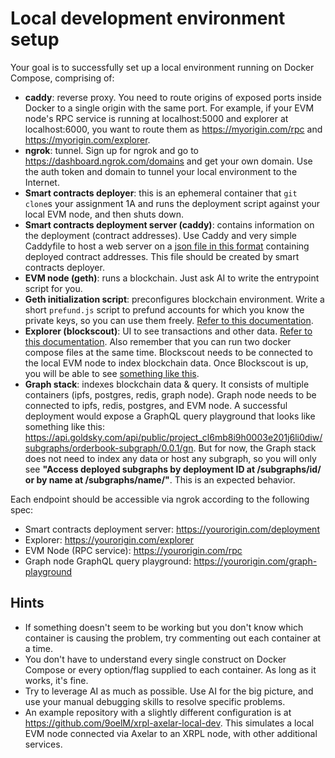 # Local development environment setup

Your goal is to successfully set up a local environment running on Docker Compose, comprising of:
- **caddy**: reverse proxy. You need to route origins of exposed ports inside Docker to a single origin with the same port. For example, if your EVM node's RPC service is running at localhost:5000 and explorer at localhost:6000, you want to route them as https://myorigin.com/rpc and https://myorigin.com/explorer.
- **ngrok**: tunnel. Sign up for ngrok and go to https://dashboard.ngrok.com/domains and get your own domain. Use the auth token and domain to tunnel your local environment to the Internet.
- **Smart contracts deployer**: this is an ephemeral container that `git clone`s your assignment 1A and runs the deployment script against your local EVM node, and then shuts down.
- **Smart contracts deployment server (caddy)**: contains information on the deployment (contract addresses). Use Caddy and very simple Caddyfile to host a web server on a [json file in this format](./example-deployment.json) containing deployed contract addresses. This file should be created by smart contracts deployer.
- **EVM node (geth)**: runs a blockchain. Just ask AI to write the entrypoint script for you.
- **Geth initialization script**: preconfigures blockchain environment. Write a short `prefund.js` script to prefund accounts for which you know the private keys, so you can use them freely. [Refer to this documentation](https://geth.ethereum.org/docs/interacting-with-geth/javascript-console#interactive-use).
- **Explorer (blockscout)**: UI to see transactions and other data. [Refer to this documentation](https://docs.blockscout.com/setup/deployment/docker-compose-deployment). Also remember that you can run two docker compose files at the same time. Blockscout needs to be connected to the local EVM node to index blockchain data. Once Blockscout is up, you will be able to see [something like this](https://coston2-explorer.flare.network/).
- **Graph stack**: indexes blockchain data & query. It consists of multiple containers (ipfs, postgres, redis, graph node). Graph node needs to be connected to ipfs, redis, postgres, and EVM node. A successful deployment would expose a GraphQL query playground that looks like something like this: https://api.goldsky.com/api/public/project_cl6mb8i9h0003e201j6li0diw/subgraphs/orderbook-subgraph/0.0.1/gn. But for now, the Graph stack does not need to index any data or host any subgraph, so you will only see **"Access deployed subgraphs by deployment ID at /subgraphs/id/<ID> or by name at /subgraphs/name/<NAME>"**. This is an expected behavior.

Each endpoint should be accessible via ngrok according to the following spec:

- Smart contracts deployment server: https://yourorigin.com/deployment
- Explorer: https://yourorigin.com/explorer
- EVM Node (RPC service): https://yourorigin.com/rpc
- Graph node GraphQL query playground: https://yourorigin.com/graph-playground

## Hints

- If something doesn't seem to be working but you don't know which container is causing the problem, try commenting out each container at a time.
- You don't have to understand every single construct on Docker Compose or every option/flag supplied to each container. As long as it works, it's fine.
- Try to leverage AI as much as possible. Use AI for the big picture, and use your manual debugging skills to resolve specific problems.
- An example repository with a slightly different configuration is at https://github.com/9oelM/xrpl-axelar-local-dev. This simulates a local EVM node connected via Axelar to an XRPL node, with other additional services.